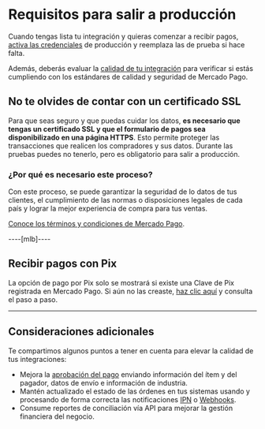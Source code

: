 # Requisitos para salir a producción

Cuando tengas lista tu integración y quieras comenzar a recibir pagos, [activa las credenciales]([FAKER][CREDENTIALS][URL]) de producción y reemplaza las de prueba si hace falta.

Además, deberás evaluar la [calidad de tu integración](/developers/es/docs/checkout-api/additional-content/integration-quality) para verificar si estás cumpliendo con los estándares de calidad y seguridad de Mercado Pago.

## No te olvides de contar con un certificado SSL 

Para que seas seguro y que puedas cuidar los datos, **es necesario que tengas un certificado SSL y que el formulario de pagos sea disponibilizado en una página HTTPS**. Esto permite proteger las transacciones que realicen los compradores y sus datos.
Durante las pruebas puedes no tenerlo, pero es obligatorio para salir a producción.

### ¿Por qué es necesario este proceso?

Con este proceso, se puede garantizar la seguridad de lo datos de tus clientes, el cumplimiento de las normas o disposiciones legales de cada país y lograr la mejor experiencia de compra para tus ventas.

[Conoce los términos y condiciones de Mercado Pago](/developers/es/guides/resources/legal/terms-and-conditions).

----[mlb]----
## Recibir pagos con Pix

La opción de pago por Pix solo se mostrará si existe una Clave de Pix registrada en Mercado Pago. Si aún no las creaste, [haz clic aquí](https://www.youtube.com/watch?v=60tApKYVnkA) y consulta el paso a paso.

------------

## Consideraciones adicionales

Te compartimos algunos puntos a tener en cuenta para elevar la calidad de tus integraciones:

+ Mejora la [aprobación del pago](/developers/es/guides/additional-content/how-tos/improve-approval) enviando información del ítem y del pagador, datos de envío e información de industria.
+ Mantén actualizado el estado de las órdenes en tus sistemas usando y procesando de forma correcta las notificaciones [IPN](/developers/es/guides/additional-content/notifications/ipn/introduction) o [Webhooks](/developers/es/guides/additional-content/notifications/webhooks/webhooks).
+ Consume reportes de conciliación vía API para mejorar la gestión financiera del negocio.